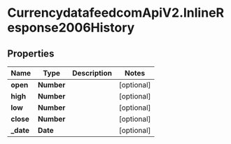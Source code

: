 # CurrencydatafeedcomApiV2.InlineResponse2006History

## Properties
Name | Type | Description | Notes
------------ | ------------- | ------------- | -------------
**open** | **Number** |  | [optional] 
**high** | **Number** |  | [optional] 
**low** | **Number** |  | [optional] 
**close** | **Number** |  | [optional] 
**_date** | **Date** |  | [optional] 
